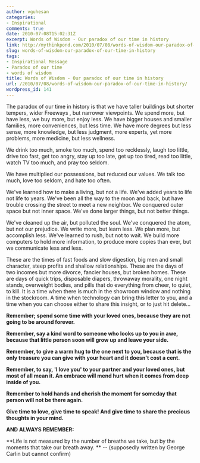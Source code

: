 ```yaml
---
author: vguhesan
categories:
- Inspirational
comments: true
date: 2010-07-08T15:02:31Z
excerpt: Words of Wisdom - Our paradox of our time in history
link: http://mythinkpond.com/2010/07/08/words-of-wisdom-our-paradox-of-our-time-in-history/
slug: words-of-wisdom-our-paradox-of-our-time-in-history
tags:
- Inspirational Message
- Paradox of our time
- words of wisdom
title: Words of Wisdom - Our paradox of our time in history
url: /2010/07/08/words-of-wisdom-our-paradox-of-our-time-in-history/
wordpress_id: 141
---
```


The paradox of our time in history is that we  have taller buildings but shorter tempers, wider Freeways , but narrower  viewpoints. We spend more, but have less, we buy more, but enjoy less.  We have bigger houses and smaller families, more conveniences, but less  time. We have more degrees but less sense, more knowledge, but less  judgment, more experts, yet more problems, more medicine, but less  wellness.

We drink too much, smoke too much, spend too recklessly, laugh too  little, drive too fast, get too angry, stay up too late, get up too  tired, read too little, watch TV too much, and pray too seldom.

We  have multiplied our possessions, but reduced our values. We talk too  much, love too seldom, and hate too often.

We've learned how to make a living, but not a life. We've added  years to life not life to years. We've been all the way to the moon and  back, but have trouble crossing the street to meet a new neighbor. We  conquered outer space but not inner space. We've done larger things, but  not better things.

We've cleaned up the air, but polluted the soul. We've conquered the  atom, but not our prejudice. We write more, but learn less. We plan  more, but accomplish less. We've learned to rush, but not to wait. We  build more computers to hold more information, to produce more copies  than ever, but we communicate less and less.

These are the times of fast foods and slow  digestion, big men and small character, steep profits and shallow  relationships. These are the days of two incomes  but more divorce, fancier houses, but broken homes. These are days of quick trips, disposable diapers, throwaway  morality, one night stands, overweight bodies, and pills that do  everything from cheer, to quiet, to kill. It is a time when there is  much in the showroom window and nothing in the stockroom. A time when  technology can bring this letter to you, and a time when you can choose  either to share this insight, or to just hit delete...

**Remember; spend some time with your loved ones, because they are not  going to be around forever.**

**Remember, say a kind word to someone  who looks up to you in awe, because that little person soon will grow  up and leave your side.**

**Remember, to give a warm hug to the one next to you, because that is  the only treasure you can give with your heart and it doesn't cost a  cent.**

**Remember, to say, 'I love you' to your partner and your  loved ones, but most of all mean it. An embrace  will mend hurt when it comes from deep inside of  you.**

**Remember to hold hands and cherish the moment for someday that  person will not be there again.**

**Give time to love, give time to  speak! And give time to share the precious thoughts in your mind.**

**AND  ALWAYS REMEMBER:**

**Life is not measured by the number of  breaths we take, but by the moments that take our breath away.
**
--  (supposedly written by George Carlin but cannot confirm)
